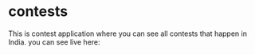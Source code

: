 # contests
This is contest application where you can see all contests that happen in India. 
you can see live here: 
